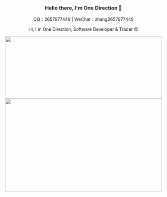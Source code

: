 <h3 align="center">Hello there, I'm One Direction 👋</h3>
<p align="center">
  QQ：2657977449 | WeChat：zhang2657977449
</p>
<p align="center">
  Hi, I'm One Direction, Software Developer & Trader 😜
</p>

<img width="100%" height="200" src="https://github-readme-stats.vercel.app/api?username=zhang2657977442&bg_color=30,e96443,904e95&title_color=fff&text_color=fff">
<img width="100%" height="300"  src="https://github-readme-stats.vercel.app/api/top-langs/?username=zhang2657977442&bg_color=30,e96443,904e95&title_color=fff&text_color=fff">


